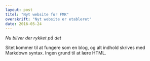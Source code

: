```yaml
---
layout: post
titel: "Nyt website for FMK"
overskrift: "Nyt website er etableret"
date: 2016-05-24
---
```


*Nu bliver der rykket på det*

Sitet kommer til at fungere som en blog, og alt indhold skrives med Markdown syntax. Ingen grund til at lære HTML.
